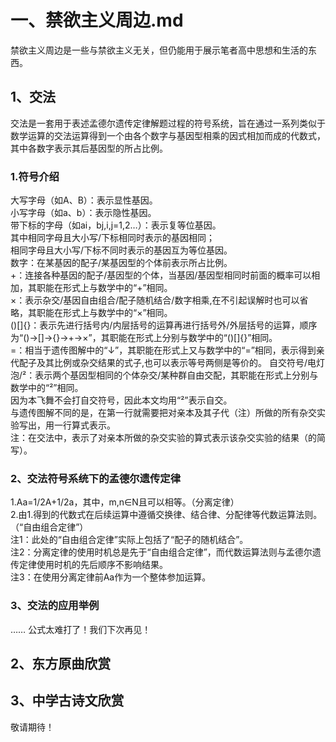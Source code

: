 # 一、禁欲主义周边.md
禁欲主义周边是一些与禁欲主义无关，但仍能用于展示笔者高中思想和生活的东西。
## 1、交法
交法是一套用于表述孟德尔遗传定律解题过程的符号系统，旨在通过一系列类似于数学运算的交法运算得到一个由各个数字与基因型相乘的因式相加而成的代数式，其中各数字表示其后基因型的所占比例。  
### 1.符号介绍
大写字母（如A、B）：表示显性基因。  
小写字母（如a、b）：表示隐性基因。  
带下标的字母（如ai，bj,i,j=1,2…）：表示复等位基因。  
其中相同字母且大小写/下标相同时表示的基因相同；  
相同字母且大小写/下标不同时表示的基因互为等位基因。  
数字：在某基因的配子/某基因型的个体前表示所占比例。  
+：连接各种基因的配子/基因型的个体，当基因/基因型相同时前面的概率可以相加，其职能在形式上与数学中的“+”相同。  
×：表示杂交/基因自由组合/配子随机结合/数字相乘,在不引起误解时也可以省略，其职能在形式上与数学中的“×”相同。  
()[]{}：表示先进行括号内/内层括号的运算再进行括号外/外层括号的运算，顺序为“()→[]→{}→+→×”，其职能在形式上分别与数学中的“()[]{}”相同。  
=：相当于遗传图解中的“↓”，其职能在形式上又与数学中的“=”相同，表示得到亲代配子及其比例或杂交结果的式子,也可以表示等号两侧是等价的。
自交符号/电灯泡/²：表示两个基因型相同的个体杂交/某种群自由交配，其职能在形式上分别与数学中的“²”相同。  
因为本飞舞不会打自交符号，因此本文均用“²”表示自交。  
与遗传图解不同的是，在第一行就需要把对亲本及其子代（注）所做的所有杂交实验写出，用一行算式表示。  
注：在交法中，表示了对亲本所做的杂交实验的算式表示该杂交实验的结果（的简写）。
### 2、交法符号系统下的孟德尔遗传定律
1.Aa=1/2A+1/2a，其中，m,n∈N且可以相等。（分离定律）  
2.由1.得到的代数式在后续运算中遵循交换律、结合律、分配律等代数运算法则。（“自由组合定律”）  
注1：此处的“自由组合定律”实际上包括了“配子的随机结合”。  
注2：分离定律的使用时机总是先于“自由组合定律”，而代数运算法则与孟德尔遗传定律使用时机的先后顺序不影响结果。  
注3：在使用分离定律前Aa作为一个整体参加运算。
### 3、交法的应用举例
……
公式太难打了！我们下次再见！
## 2、东方原曲欣赏
## 3、中学古诗文欣赏
敬请期待！
